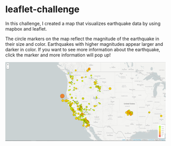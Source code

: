# leaflet-challenge

In this challenge, I created a map that visualizes earthquake data by using mapbox and leaflet.

The circle markers on the map reflect the magnitude of the earthquake in their size and color. Earthquakes with higher magnitudes appear larger and darker in color.  If you want to see more information about the earthquake, click the marker and more information will pop up!

![Image of Map](https://github.com/kelseyoros/leaflet-challenge/blob/master/images/Homework_17-Mapping-Web_Instructions_Images_2-BasicMap.png)




